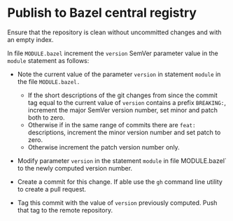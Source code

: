# Publish to Bazel central registry

Ensure that the repository is clean without uncommitted changes and with an
empty index.

In file `MODULE.bazel` increment the `version` SemVer parameter value in the
`module` statement as follows:

* Note the current value of the parameter `version` in statement `module` in the
  file `MODULE.bazel.`

    * If the short descriptions of the git changes from since the commit tag equal
      to the current value of `version` contains a prefix `BREAKING:`, increment
      the major SemVer version number, set minor and patch both to zero.
    * Otherwise if in the same range of commits there are `feat:` descriptions,
      increment the minor version number and set patch to zero.
    * Otherwise increment the patch version number only.

* Modify parameter `version` in the statement `module` in file MODULE.bazel` to
  the newly computed version number.

* Create a commit for this change. If able use the `gh` command line utility
  to create a pull request.

* Tag this commit with the value of `version` previously computed. Push that tag
  to the remote repository.

